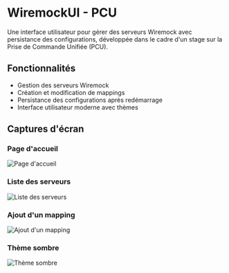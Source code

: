 # WiremockUI - PCU

Une interface utilisateur pour gérer des serveurs Wiremock avec persistance des configurations, développée dans le cadre d'un stage sur la Prise de Commande Unifiée (PCU).

## Fonctionnalités

- Gestion des serveurs Wiremock
- Création et modification de mappings
- Persistance des configurations après redémarrage
- Interface utilisateur moderne avec thèmes

## Captures d'écran

### Page d'accueil
![Page d'accueil](screenshots/home-screen.png)

### Liste des serveurs
![Liste des serveurs](screenshots/server-list.png)

### Ajout d'un mapping
![Ajout d'un mapping](screenshots/add-mapping.png)

### Thème sombre
![Thème sombre](screenshots/dark-theme.png)